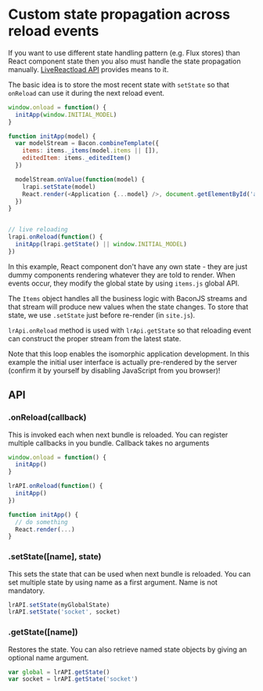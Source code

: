 # Custom state propagation across reload events

If you want to use different state handling pattern (e.g. Flux stores)
than React component state then you also must handle the state propagation 
manually. [LiveReactload API](https://www.npmjs.com/package/livereactload-api)
provides means to it. 

The basic idea is to store the most recent state with `setState` so 
that `onReload` can use it during the next reload event.

```javascript
window.onload = function() {
  initApp(window.INITIAL_MODEL)
}

function initApp(model) {
  var modelStream = Bacon.combineTemplate({
    items: items._items(model.items || []),
    editedItem: items._editedItem()
  })

  modelStream.onValue(function(model) {
    lrapi.setState(model)
    React.render(<Application {...model} />, document.getElementById('app'))
  })
}


// live reloading
lrapi.onReload(function() {
  initApp(lrapi.getState() || window.INITIAL_MODEL)
})
```

In this example, React component don't have any own state - they are just 
dummy components rendering whatever they are told to render. When events 
occur, they modify the global state by using `items.js` global API.
 
The `Items` object handles all the business logic with BaconJS streams and
that stream will produce new values when the state changes. To store that
state, we use `.setState` just before re-render (in `site.js`). 

`lrApi.onReload` method is used with `lrApi.getState` so that reloading event 
can construct the proper stream from the latest state.

Note that this loop enables the isomorphic application development. In 
this example the initial user interface is actually pre-rendered by the
server (confirm it by yourself by disabling JavaScript from you browser)!

## API

### .onReload(callback)

This is invoked each when next bundle is reloaded. You can register multiple
callbacks in you bundle. Callback takes no arguments 

```javascript
window.onload = function() {
  initApp()
}

lrAPI.onReload(function() {
  initApp()
})

function initApp() {
  // do something
  React.render(...)
}
```

### .setState([name], state)

This sets the state that can be used when next bundle is reloaded. You can set
multiple state by using name as a first argument. Name is not mandatory.

```javascript
lrAPI.setState(myGlobalState)
lrAPI.setState('socket', socket)
```

### .getState([name])

Restores the state. You can also retrieve named state objects by giving an 
optional name argument.

```javascript
var global = lrAPI.getState()
var socket = lrAPI.getState('socket')
```

